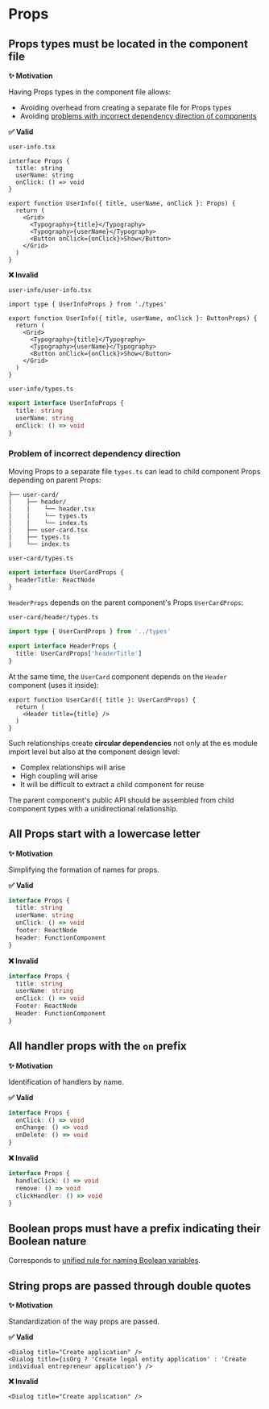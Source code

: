 # Props

## Props types must be located in the component file

**✨ Motivation**

Having Props types in the component file allows:

- Avoiding overhead from creating a separate file for Props types
- Avoiding [problems with incorrect dependency direction of components](#problem-of-incorrect-dependency-direction)

**✅ Valid**

```user-info.tsx```

```tsx
interface Props {
  title: string
  userName: string
  onClick: () => void
}

export function UserInfo({ title, userName, onClick }: Props) {
  return (
    <Grid>
      <Typography>{title}</Typography>
      <Typography>{userName}</Typography>
      <Button onClick={onClick}>Show</Button>
    </Grid>
  )
}
```

**❌ Invalid**

```user-info/user-info.tsx```

```tsx
import type { UserInfoProps } from './types'

export function UserInfo({ title, userName, onClick }: ButtonProps) {
  return (
    <Grid>
      <Typography>{title}</Typography>
      <Typography>{userName}</Typography>
      <Button onClick={onClick}>Show</Button>
    </Grid>
  )
}
```

```user-info/types.ts```

```ts
export interface UserInfoProps {
  title: string
  userName: string
  onClick: () => void
}
```

### Problem of incorrect dependency direction

Moving Props to a separate file ```types.ts``` can lead to child component Props depending on parent Props:

```
├── user-card/
|    ├── header/
|    |    └── header.tsx
|    |    └── types.ts
|    |    └── index.ts
|    ├── user-card.tsx
|    ├── types.ts
|    └── index.ts
```

```user-card/types.ts```

```ts
export interface UserCardProps {
  headerTitle: ReactNode
}
```

```HeaderProps``` depends on the parent component's Props ```UserCardProps```:

```user-card/header/types.ts```

```ts
import type { UserCardProps } from '../types'

export interface HeaderProps {
  title: UserCardProps['headerTitle']
}
```

At the same time, the ```UserCard``` component depends on the ```Header``` component (uses it inside):

```tsx
export function UserCard({ title }: UserCardProps) {
  return (
    <Header title={title} />
  )
}
```

Such relationships create **circular dependencies** not only at the es module import level but also at the component design level:

- Complex relationships will arise
- High coupling will arise
- It will be difficult to extract a child component for reuse

The parent component's public API should be assembled from child component types with a unidirectional relationship.

## All Props start with a lowercase letter

**✨ Motivation**

Simplifying the formation of names for props.

**✅ Valid**

```ts
interface Props {
  title: string
  userName: string
  onClick: () => void
  footer: ReactNode
  header: FunctionComponent
}
```

**❌ Invalid**

```ts
interface Props {
  title: string
  userName: string
  onClick: () => void
  Footer: ReactNode
  Header: FunctionComponent
}
```

## All handler props with the ```on``` prefix

**✨ Motivation**

Identification of handlers by name.

**✅ Valid**

```ts
interface Props {
  onClick: () => void
  onChange: () => void
  onDelete: () => void
}
```

**❌ Invalid**

```ts
interface Props {
  handleClick: () => void
  remove: () => void
  clickHandler: () => void
}
```

## Boolean props must have a prefix indicating their Boolean nature

Corresponds to [unified rule for naming Boolean variables](../naming/vars#boolean-variables-must-have-a-prefix-indicating-their-boolean-nature).

## String props are passed through double quotes

**✨ Motivation**

Standardization of the way props are passed.

**✅ Valid**

```tsx
<Dialog title="Create application" />
<Dialog title={isOrg ? 'Create legal entity application' : 'Create individual entrepreneur application'} />
```

**❌ Invalid**

```tsx
<Dialog title="Create application" />
```
